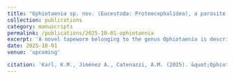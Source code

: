 ```yaml
---
title: "Ophiotaenia sp. nov. (Eucestoda: Proteocephalidea), a parasite of Telmatobius marmoratus (Anura: Telmatobiidae) in Eastern Peru"
collection: publications
category: manuscripts
permalink: /publications/2025-10-01-ophiotaenia
excerpt: 'A novel tapeworm belonging to the genus Ophiotaenia is described from the small intestine of the Andean aquatic frog Telmatobius marmoratus Duméril and Bibron, 1841 (Anura: Telmatobiidae).'
date: 2025-10-01
venue: 'upcoming'

citation: 'Karl, K.M., Jiménez A., Catenazzi, A.M. (2025). &quot;Ophiotaenia sp. nov. (Eucestoda: Proteocephalidea), a parasite of Telmatobius marmoratus (Anura: Telmatobiidae) in Eastern Peru.&quot; <i>Parasitology</i>. 1(2).'
---
```

